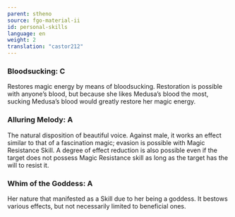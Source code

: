 ```yaml
---
parent: stheno
source: fgo-material-ii
id: personal-skills
language: en
weight: 2
translation: "castor212"
---
```


### Bloodsucking: C

Restores magic energy by means of bloodsucking.
Restoration is possible with anyone’s blood, but because she likes Medusa’s blood the most, sucking Medusa’s blood would greatly restore her magic energy.

### Alluring Melody: A

The natural disposition of beautiful voice.
Against male, it works an effect similar to that of a fascination magic; evasion is possible with Magic Resistance Skill.
A degree of effect reduction is also possible even if the target does not possess Magic Resistance skill as long as the target has the will to resist it.

### Whim of the Goddess: A

Her nature that manifested as a Skill due to her being a goddess.
It bestows various effects, but not necessarily limited to beneficial ones.
